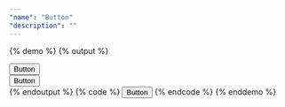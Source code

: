 ```yaml
---
"name": "Button"
"description": ""
---
```



{% demo %}
{% output %}
<div class="col--3">
    <button class="btn-wrapper btn-primary">
        <div class="btn">
            <span class="btn-text">Button</span>
        </div>  
    </button>
</div>
<div class="col--6">
    <button class="btn-wrapper btn-primary">
        <div class="btn">
            <span class="btn-text">Button</span>
        </div>  
    </button>
</div>
{% endoutput %}
{% code %}
<button class="btn-wrapper btn-primary">
    <div class="btn">
        <span class="btn-text">Button</span>
    </div>  
</button>
{% endcode %}
{% enddemo %}

